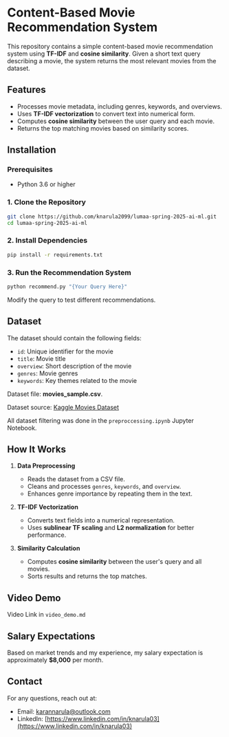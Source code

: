 # Content-Based Movie Recommendation System

This repository contains a simple content-based movie recommendation system using **TF-IDF** and **cosine similarity**. Given a short text query describing a movie, the system returns the most relevant movies from the dataset.

## Features

- Processes movie metadata, including genres, keywords, and overviews.
- Uses **TF-IDF vectorization** to convert text into numerical form.
- Computes **cosine similarity** between the user query and each movie.
- Returns the top matching movies based on similarity scores.

## Installation

### Prerequisites

- Python 3.6 or higher

### 1. Clone the Repository

```bash
git clone https://github.com/knarula2099/lumaa-spring-2025-ai-ml.git
cd lumaa-spring-2025-ai-ml
```

### 2. Install Dependencies

```bash
pip install -r requirements.txt
```

### 3. Run the Recommendation System

```bash
python recommend.py "{Your Query Here}"
```

Modify the query to test different recommendations.

## Dataset

The dataset should contain the following fields:

- `id`: Unique identifier for the movie
- `title`: Movie title
- `overview`: Short description of the movie
- `genres`: Movie genres
- `keywords`: Key themes related to the movie

Dataset file: **movies_sample.csv**.

Dataset source: [Kaggle Movies Dataset](https://www.kaggle.com/datasets/abdallahwagih/movies)

All dataset filtering was done in the `preproccessing.ipynb` Jupyter Notebook.

## How It Works

1. **Data Preprocessing**

   - Reads the dataset from a CSV file.
   - Cleans and processes `genres`, `keywords`, and `overview`.
   - Enhances genre importance by repeating them in the text.

2. **TF-IDF Vectorization**

   - Converts text fields into a numerical representation.
   - Uses **sublinear TF scaling** and **L2 normalization** for better performance.

3. **Similarity Calculation**
   - Computes **cosine similarity** between the user's query and all movies.
   - Sorts results and returns the top matches.

## Video Demo

Video Link in `video_demo.md`

## Salary Expectations

Based on market trends and my experience, my salary expectation is approximately **$8,000** per month.

## Contact

For any questions, reach out at:

- Email: [karannarula@outlook.com](mailto:karannarula@outlook.com)
- LinkedIn: [https://www.linkedin.com/in/knarula03](https://www.linkedin.com/in/knarula03)
